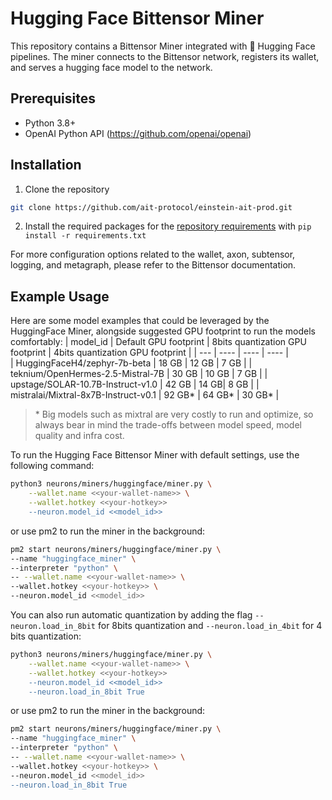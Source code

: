  # Hugging Face Bittensor Miner
This repository contains a Bittensor Miner integrated with 🤗 Hugging Face pipelines. The miner connects to the Bittensor network, registers its wallet, and serves a hugging face model to the network.

## Prerequisites

- Python 3.8+
- OpenAI Python API (https://github.com/openai/openai)

## Installation
1. Clone the repository 
```bash
git clone https://github.com/ait-protocol/einstein-ait-prod.git
```
2. Install the required packages for the [repository requirements](../../../requirements.txt) with `pip install -r requirements.txt`


For more configuration options related to the wallet, axon, subtensor, logging, and metagraph, please refer to the Bittensor documentation.

## Example Usage

Here are some model examples that could be leveraged by the HuggingFace Miner, alongside suggested GPU footprint to run the models comfortably:
| model_id | Default GPU footprint | 8bits quantization GPU footprint | 4bits quantization GPU footprint |
| --- | ---- | ---- | ---- |  
| HuggingFaceH4/zephyr-7b-beta | 18 GB | 12 GB | 7 GB |
| teknium/OpenHermes-2.5-Mistral-7B | 30 GB | 10 GB | 7 GB |
| upstage/SOLAR-10.7B-Instruct-v1.0 | 42 GB | 14 GB| 8 GB |
| mistralai/Mixtral-8x7B-Instruct-v0.1 | 92 GB* | 64 GB* | 30 GB* |

> \* Big models such as mixtral are very costly to run and optimize, so always bear in mind the trade-offs between model speed, model quality and infra cost.


To run the Hugging Face Bittensor Miner with default settings, use the following command:
```bash
python3 neurons/miners/huggingface/miner.py \
    --wallet.name <<your-wallet-name>> \
    --wallet.hotkey <<your-hotkey>>
    --neuron.model_id <<model_id>>
```

or use pm2 to run the miner in the background:
```bash
pm2 start neurons/miners/huggingface/miner.py \
--name "huggingface_miner" \
--interpreter "python" \
-- --wallet.name <<your-wallet-name>> \
--wallet.hotkey <<your-hotkey>> \
--neuron.model_id <<model_id>>
```

You can also run automatic quantization by adding the flag `--neuron.load_in_8bit` for 8bits quantization and `--neuron.load_in_4bit` for 4 bits quantization:
```bash
python3 neurons/miners/huggingface/miner.py \
    --wallet.name <<your-wallet-name>> \
    --wallet.hotkey <<your-hotkey>>
    --neuron.model_id <<model_id>>
    --neuron.load_in_8bit True
```

or use pm2 to run the miner in the background:
```bash
pm2 start neurons/miners/huggingface/miner.py \
--name "huggingface_miner" \
--interpreter "python" \
-- --wallet.name <<your-wallet-name>> \
--wallet.hotkey <<your-hotkey>> \
--neuron.model_id <<model_id>>
--neuron.load_in_8bit True
```